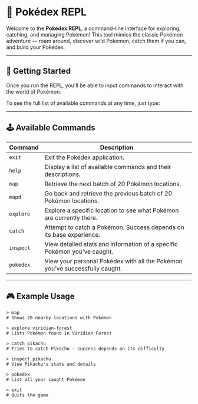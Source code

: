 # 🧢 Pokédex REPL

Welcome to the **Pokédex REPL**, a command-line interface for exploring, catching, and managing Pokémon! This tool mimics the classic Pokémon adventure — roam around, discover wild Pokémon, catch them if you can, and build your Pokédex.

---

## 🚀 Getting Started

Once you run the REPL, you'll be able to input commands to interact with the world of Pokémon.

To see the full list of available commands at any time, just type:


---

## 🕹️ Available Commands

| Command    | Description                                                                 |
|------------|-----------------------------------------------------------------------------|
| `exit`     | Exit the Pokédex application.                                               |
| `help`     | Display a list of available commands and their descriptions.                |
| `map`      | Retrieve the next batch of 20 Pokémon locations.                            |
| `mapd`     | Go back and retrieve the previous batch of 20 Pokémon locations.            |
| `explore`  | Explore a specific location to see what Pokémon are currently there.        |
| `catch`    | Attempt to catch a Pokémon. Success depends on its base experience.         |
| `inspect`  | View detailed stats and information of a specific Pokémon you’ve caught.    |
| `pokedex`  | View your personal Pokédex with all the Pokémon you’ve successfully caught. |

---

## 🎮 Example Usage

```shell
> map
# Shows 20 nearby locations with Pokémon

> explore viridian-forest
# Lists Pokémon found in Viridian Forest

> catch pikachu
# Tries to catch Pikachu — success depends on its difficulty

> inspect pikachu
# View Pikachu's stats and details

> pokedex
# List all your caught Pokémon

> exit
# Quits the game